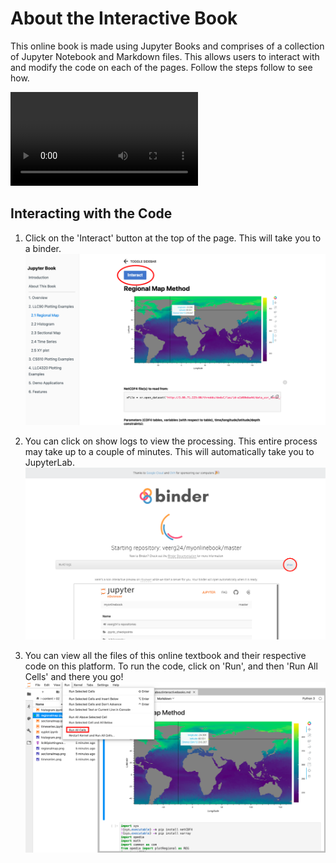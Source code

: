 # About the Interactive Book

This online book is made using Jupyter Books and comprises of a collection of Jupyter Notebook and Markdown files. This allows users to interact with and modify the code on each of the pages. Follow the steps follow to see how.

<video id="sampleMovie" src="jupyterbook.mov"></video>

## Interacting with the Code

1. Click on the 'Interact' button at the top of the page. This will take you to a binder.
![](step1.png)

2. You can click on show logs to view the processing. This entire process may take up to a couple of minutes. This will automatically take you to JupyterLab. 
![](step2.png)

3. You can view all the files of this online textbook and their respective code on this platform. To run the code, click on 'Run', and then 'Run All Cells' and there you go!
![](step3.png)